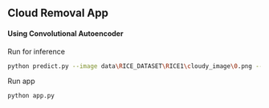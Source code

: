 ## Cloud Removal App
#### Using Convolutional Autoencoder

Run for inference 
```bash
python predict.py --image data\RICE_DATASET\RICE1\cloudy_image\0.png --out_dir results --gpu True
```

Run app
```bash
python app.py
```



